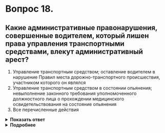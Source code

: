 # Вопрос 18.

## Какие административные правонарушения, совершенные водителем, который лишен права управления транспортными средствами, влекут административный арест?

1. Управление транспортным средством; оставление водителем в нарушение Правил места дорожно-транспортного происшествия, участником которого он являлся
2. Управление транспортным средством в состоянии опьянения; невыполнение законного требования уполномоченного должностного лица о прохождении медицинского освидетельствования на состояние опьянения
3. Все перечисленные действия

<details>
<summary><b>Показать ответ</b></summary>
Правильный ответ: 3
</details>
<details>
<summary><b>Подробнее</b></summary>
Административный арест водителей при всех перечисленных действиях предусмотрен статьями КоАП: ст.12.7 ч. 2; ст. 12.26 ч.2; ст. 12.27. ч.2.
</details>